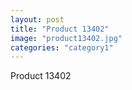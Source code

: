 ```yaml
---
layout: post
title: "Product 13402"
image: "product13402.jpg"
categories: "category1"
---
```

Product 13402
